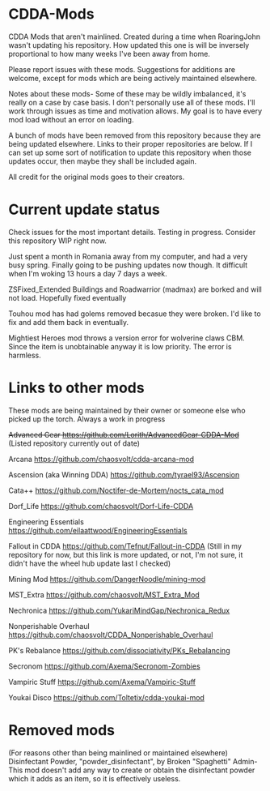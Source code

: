 # CDDA-Mods
CDDA Mods that aren't mainlined.
Created during a time when RoaringJohn wasn't updating his repository. How updated this one is will be inversely proportional to how many weeks I've been away from home.

Please report issues with these mods. Suggestions for additions are welcome, except for mods which are being actively maintained elsewhere.


Notes about these mods-
Some of these may be wildly imbalanced, it's really on a case by case basis. I don't personally use all of these mods. I'll work through issues as time and motivation allows. My goal is to have every mod load without an error on loading. 



A bunch of mods have been removed from this repository because they are being updated elsewhere. Links to their proper repositories are below. If I can set up some sort of notification to update this repository when those updates occur, then maybe they shall be included again.

All credit for the original mods goes to their creators.

# Current update status
Check issues for the most important details. Testing in progress. Consider this repository WIP right now.

Just spent a month in Romania away from my computer, and had a very busy spring. Finally going to be pushing updates now though. It difficult when I'm woking 13 hours a day 7 days a week.

ZSFixed_Extended Buildings and Roadwarrior (madmax) are borked and will not load. Hopefully fixed eventually

Touhou mod has had golems removed becasue they were broken. I'd like to fix and add them back in eventually.

Mightiest Heroes mod throws a version error for wolverine claws CBM. Since the item is unobtainable anyway it is low priority. The error is harmless.

# Links to other mods
These mods are being maintained by their owner or someone else who picked up the torch. Always a work in progress

~~Advanced Gear https://github.com/Lorith/AdvancedGear-CDDA-Mod~~ (Listed repository currently out of date)

Arcana https://github.com/chaosvolt/cdda-arcana-mod 

Ascension (aka Winning DDA) https://github.com/tyrael93/Ascension

Cata++ https://github.com/Noctifer-de-Mortem/nocts_cata_mod 

Dorf_Life https://github.com/chaosvolt/Dorf-Life-CDDA

Engineering Essentials https://github.com/eilaattwood/EngineeringEssentials

Fallout in CDDA https://github.com/Tefnut/Fallout-in-CDDA (Still in my repository for now, but this link is more updated, or not, I'm not sure, it didn't have the wheel hub update last I checked)

Mining Mod https://github.com/DangerNoodle/mining-mod

MST_Extra https://github.com/chaosvolt/MST_Extra_Mod

Nechronica https://github.com/YukariMindGap/Nechronica_Redux 

Nonperishable Overhaul https://github.com/chaosvolt/CDDA_Nonperishable_Overhaul 

PK's Rebalance https://github.com/dissociativity/PKs_Rebalancing 

Secronom https://github.com/Axema/Secronom-Zombies

Vampiric Stuff https://github.com/Axema/Vampiric-Stuff

Youkai Disco https://github.com/Toltetix/cdda-youkai-mod



# Removed mods
(For reasons other than being mainlined or maintained elsewhere)
Disinfectant Powder, "powder_disinfectant", by Broken "Spaghetti" Admin- This mod doesn't add any way to create or obtain the disinfectant powder which it adds as an item, so it is effectively useless.
